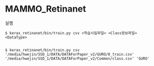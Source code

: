 # MAMMO_Retinanet



실행

    $ keras_retinanet/bin/train.py csv <학습시킬파일> <Class정보파일> <DataType>


    $ keras_retinanet/bin/train.py csv '/media/hwejin/SSD_1/DATA/DATAForPaper_v2/GURO/0_train.csv' '/media/hwejin/SSD_1/DATA/DATAForPaper_v2/Common/class.csv' 'GURO'
